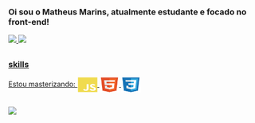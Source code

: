 ### Oi sou o Matheus Marins, atualmente estudante e focado no front-end! 

<div align="left">
  <a href="https://github.com/Mar0la">
  <img height="180em" src="https://github-readme-stats.vercel.app/api?username=Mar0la&show_icons=true&theme=dark&include_all_commits=true&count_private=true"/>
  <img height="180em" src="https://github-readme-stats.vercel.app/api/top-langs/?username=rafaballerini&layout=compact&langs_count=7&theme=dracula"/>
</div>
  
##
  
###  skills
<div style="display: inline_block">
  Estou masterizando:
  <img align="center" alt="Math-Js" height="30" width="40" src="https://raw.githubusercontent.com/devicons/devicon/master/icons/javascript/javascript-plain.svg">
  <img align="center" alt="Math-HTML" height="30" width="40" src="https://raw.githubusercontent.com/devicons/devicon/master/icons/html5/html5-original.svg">
  <img align="center" alt="Math-CSS" height="30" width="40" src="https://raw.githubusercontent.com/devicons/devicon/master/icons/css3/css3-original.svg">
</div>
  
##
  
<div> 
  <a href="https://www.linkedin.com/in/matheus-marins-2a8649208/" target="_blank"><img src="https://img.shields.io/badge/-LinkedIn-%230077B5?style=for-the-badge&logo=linkedin&logoColor=white" target="_blank"></a>
</div

